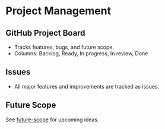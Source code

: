 # Project Management

## GitHub Project Board
- Tracks features, bugs, and future scope.
- Columns: Backlog, Ready, In progress, In review, Done

## Issues
- All major features and improvements are tracked as issues.

## Future Scope
See [future-scope](../future-scope.md) for upcoming ideas.
